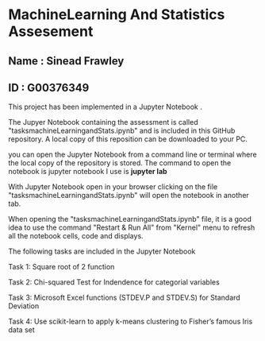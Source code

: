 # MachineLearning And Statistics Assesement

## Name : Sinead Frawley
## ID : G00376349

This project has been implemented in a Jupyter Notebook .

The Jupyer Notebook containing the assessment is called "tasksmachineLearningandStats.ipynb" and is included in this GitHub  repository. A local copy of this reposition can be downloaded to your PC.

you can open the Jupyter Notebook from a command line or terminal where the local copy of the repository is stored. 
The command to open the notebook is jupyter notebook I use is **jupyter lab**

With Jupyter Notebook open in your browser clicking on the file "tasksmachineLearningandStats.ipynb" will open the notebook in another tab.

When opening the "tasksmachineLearningandStats.ipynb" file, it is a good idea to use the command "Restart & Run All" from "Kernel" menu to refresh all the notebook cells, code and displays. 

The following tasks are included in the Jupyter Notebook

Task 1: Square root of 2 function

Task 2: Chi-squared Test for Indendence for categorial variables

Task 3: Microsoft Excel functions (STDEV.P and STDEV.S) for Standard Deviation

Task 4: Use scikit-learn to apply k-means clustering to Fisher’s famous Iris data set